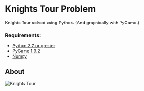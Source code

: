 # Knights Tour Problem

Knights Tour solved using Python.
(And graphically with PyGame.)

### Requirements:
- [Python 2.7 or greater](https://www.python.org/)
- [PyGame 1.9.2](http://pygame.org/hifi.html)
- [Numpy](http://www.numpy.org/)

## About
![Knights Tour](https://github.com/RodolfoFerro/KnightsTour/blob/master/Knights.gif "Knights Tour")
